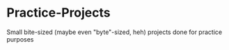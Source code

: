 # Practice-Projects
Small bite-sized (maybe even "byte"-sized, heh) projects done for practice purposes
